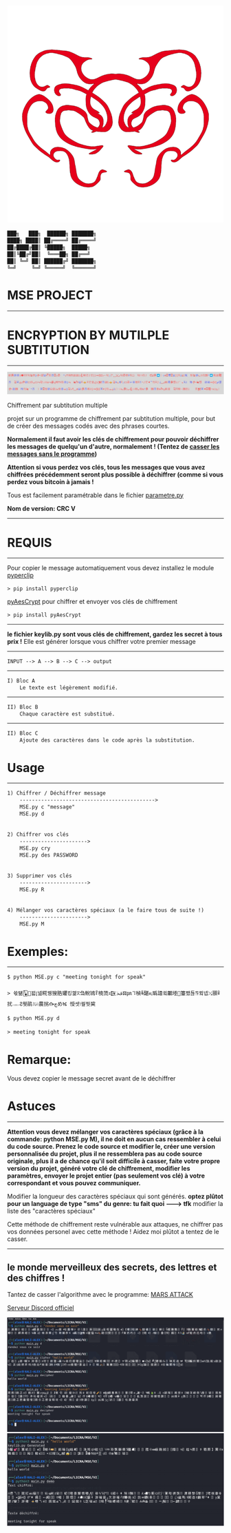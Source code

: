 ![image du projet](exemple/logo.png)


	███╗   ███╗  ██████╗ ███████╗
	████╗ ████║ ██╔════╝ ██╔════╝
	██╔████╔██║ ╚█████╗  █████╗
	██║╚██╔╝██║  ╚═══██╗ ██╔══╝
	██║ ╚═╝ ██║ ██████╔╝ ███████╗
	╚═╝     ╚═╝ ╚═════╝  ╚══════╝


# MSE PROJECT
-------------------------------------

# ENCRYPTION BY MUTILPLE SUBTITUTION
-------------------------------------
![cover](exemple/cover.jpg)


Chiffrement par subtitution multiple

projet sur un programme de chiffrement par subtitution multiple,
pour but de créer des messages codés avec des phrases courtes.


**Normalement il faut avoir les clés de chiffrement pour pouvoir déchiffrer les messages de quelqu'un d'autre, normalement ! (Tentez de [casser les messages sans le programme](https://discord.gg/E6qJmmKaEW))**

**Attention si vous perdez vos clés, tous les messages que vous avez chiffrées précédemment seront plus possible à déchiffrer (comme si vous perdez vous bitcoin à jamais !**


Tous est facilement paramétrable dans le fichier [parametre.py](https://github.com/flowlord/encryption-by-mutilple-subtitution/blob/main/parametre.py)

**Nom de version: CRC V**

---------------------------------------

# REQUIS
-------------------------------------
Pour copier le message automatiquement vous devez installez le module [pyperclip](https://pypi.org/project/pyperclip/)

	> pip install pyperclip
	
[pyAesCrypt](https://pypi.org/project/pyAesCrypt/) pour chiffrer et envoyer vos clés de chiffrement

	> pip install pyAesCrypt

	
-------------------------------------

**le fichier keylib.py sont vous clés de chiffrement, gardez les secret à tous prix !**
Elle est générer lorsque vous chiffrer votre premier message

-------------------------------------

    INPUT --> A --> B --> C --> output
--------------------------------------------------------------------------
    I) Bloc A
        Le texte est légèrement modifié.
--------------------------------------------------------------------------
    II) Bloc B
        Chaque caractère est substitué.
--------------------------------------------------------------------------
    II) Bloc C
        Ajoute des caractères dans le code après la substitution.


# Usage
---------------------------
	
	1) Chiffrer / Déchiffrer message
		-------------------------------------------->
		MSE.py c "message"
		MSE.py d


	2) Chiffrer vos clés
		---------------------->
		MSE.py cry
		MSE.py des PASSWORD


	3) Supprimer vos clés
		---------------------->
		MSE.py R
		
		
	4) Mélanger vos caractères spéciaux (a le faire tous de suite !)
		---------------------->
		MSE.py M
	

# Exemples:
---------------------------
	$ python MSE.py c "meeting tonight for speak"
	
	> 쓗턞🃅὎꾋⦏넲糀뀅獀㬶㜹킹껥⩞刍鲵鴇ꁺ樈蓅𒉗ﳀ𝌐㏘⠹楨ꎷ䤁ዚ㬙譆귘鷛堘籉뫴됺𒀀뀤넵⤯頨ꍪ扰𓋊Ჷ휏鹃𓃖農挘ᎇچめⶴ 㥅셋וֹ꿮뛋巭
	
	$ python MSE.py d
	
	> meeting tonight for speak


# Remarque:
Vous devez copier le message secret avant de le déchiffrer

# Astuces
---------------------------

**Attention vous devez mélanger vos caractères spéciaux (grâce à la commande: python MSE.py M), il ne doit en aucun cas ressembler à celui du code source. Prenez le code source et modifier le, créer une version personnalisée du projet, plus il ne ressemblera pas au code source originale, plus il a de chance qu'il soit difficile à casser, faite votre propre version du projet, généré votre clé de chiffrement, modifier les paramètres, envoyer le projet entier (pas seulement vos clé) à votre correspondant et vous pouvez communiquer.**


Modifier la longueur des caractères spéciaux qui sont générés.
**optez plûtot pour un language de type "sms" du genre: tu fait quoi  ---> tfk**
modifier la liste des "caractères spéciaux"

Cette méthode de chiffrement reste vulnérable
aux attaques, ne chiffrer pas vos données personel avec cette méthode !
Aidez moi plûtot a tentez de le casser.

-----------------------------------
le monde merveilleux des secrets, des lettres et des
chiffres !
---------------------------------------

Tantez de casser l'algorithme avec le programme: [MARS ATTACK](https://discord.gg/E6qJmmKaEW)

[Serveur Discord officiel ](https://discord.gg/YQCufGwwwt)

![demo file 2](exemple/cap_ex.png)
![demo file 3](exemple/cap_ex2.png)




